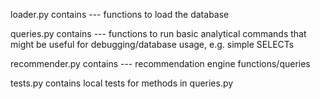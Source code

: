 loader.py contains
--- functions to load the database

queries.py contains
--- functions to run basic analytical commands that might be useful for debugging/database usage, e.g. simple SELECTs

recommender.py contains
--- recommendation engine functions/queries

tests.py contains local tests for methods in queries.py